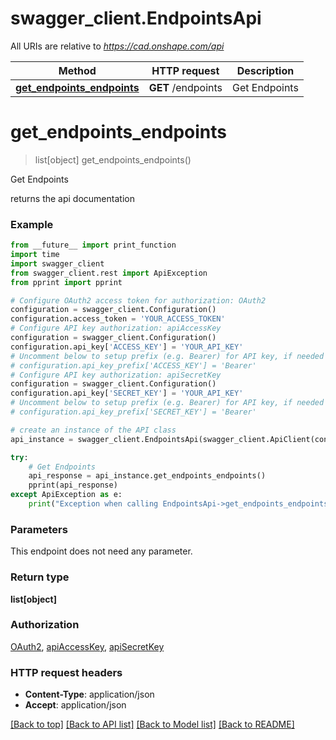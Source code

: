 # swagger_client.EndpointsApi

All URIs are relative to *https://cad.onshape.com/api*

Method | HTTP request | Description
------------- | ------------- | -------------
[**get_endpoints_endpoints**](EndpointsApi.md#get_endpoints_endpoints) | **GET** /endpoints | Get Endpoints


# **get_endpoints_endpoints**
> list[object] get_endpoints_endpoints()

Get Endpoints

returns the api documentation

### Example
```python
from __future__ import print_function
import time
import swagger_client
from swagger_client.rest import ApiException
from pprint import pprint

# Configure OAuth2 access token for authorization: OAuth2
configuration = swagger_client.Configuration()
configuration.access_token = 'YOUR_ACCESS_TOKEN'
# Configure API key authorization: apiAccessKey
configuration = swagger_client.Configuration()
configuration.api_key['ACCESS_KEY'] = 'YOUR_API_KEY'
# Uncomment below to setup prefix (e.g. Bearer) for API key, if needed
# configuration.api_key_prefix['ACCESS_KEY'] = 'Bearer'
# Configure API key authorization: apiSecretKey
configuration = swagger_client.Configuration()
configuration.api_key['SECRET_KEY'] = 'YOUR_API_KEY'
# Uncomment below to setup prefix (e.g. Bearer) for API key, if needed
# configuration.api_key_prefix['SECRET_KEY'] = 'Bearer'

# create an instance of the API class
api_instance = swagger_client.EndpointsApi(swagger_client.ApiClient(configuration))

try:
    # Get Endpoints
    api_response = api_instance.get_endpoints_endpoints()
    pprint(api_response)
except ApiException as e:
    print("Exception when calling EndpointsApi->get_endpoints_endpoints: %s\n" % e)
```

### Parameters
This endpoint does not need any parameter.

### Return type

**list[object]**

### Authorization

[OAuth2](../README.md#OAuth2), [apiAccessKey](../README.md#apiAccessKey), [apiSecretKey](../README.md#apiSecretKey)

### HTTP request headers

 - **Content-Type**: application/json
 - **Accept**: application/json

[[Back to top]](#) [[Back to API list]](../README.md#documentation-for-api-endpoints) [[Back to Model list]](../README.md#documentation-for-models) [[Back to README]](../README.md)

